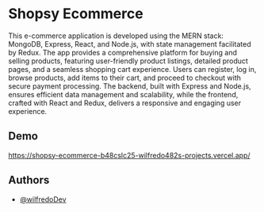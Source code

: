 
# Shopsy Ecommerce

This e-commerce application is developed using the MERN stack: MongoDB, Express, React, and Node.js, with state management facilitated by Redux. The app provides a comprehensive platform for buying and selling products, featuring user-friendly product listings, detailed product pages, and a seamless shopping cart experience. Users can register, log in, browse products, add items to their cart, and proceed to checkout with secure payment processing. The backend, built with Express and Node.js, ensures efficient data management and scalability, while the frontend, crafted with React and Redux, delivers a responsive and engaging user experience.


## Demo

https://shopsy-ecommerce-b48cslc25-wilfredo482s-projects.vercel.app/


## Authors

- [@wilfredoDev](https://github.com/WilfredoDev)

